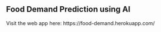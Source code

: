 <h2><b>Food Demand Prediction using AI</b></h2>
Visit the web app here: https://food-demand.herokuapp.com/
